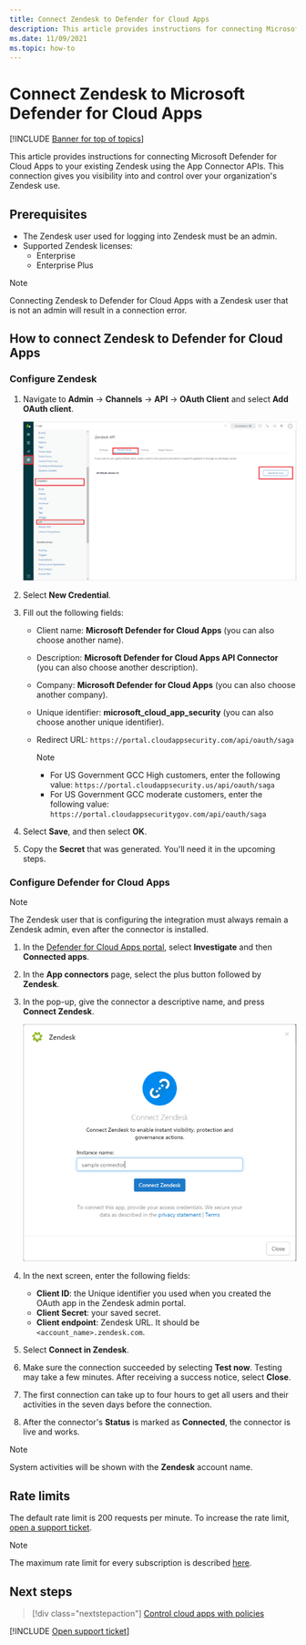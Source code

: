 ```yaml
---
title: Connect Zendesk to Defender for Cloud Apps 
description: This article provides instructions for connecting Microsoft Defender for Cloud Apps to your existing Zendesk using the App Connector APIs. 
ms.date: 11/09/2021
ms.topic: how-to
---
```

# Connect Zendesk to Microsoft Defender for Cloud Apps

[!INCLUDE [Banner for top of topics](includes/banner.md)]

This article provides instructions for connecting Microsoft Defender for Cloud Apps to your existing Zendesk using the App Connector APIs. This connection gives you visibility into and control over your organization's Zendesk use.

## Prerequisites

- The Zendesk user used for logging into Zendesk must be an admin.
- Supported Zendesk licenses:
  - Enterprise
  - Enterprise Plus

 >[!NOTE]
> Connecting Zendesk to Defender for Cloud Apps with a Zendesk user that is not an admin will result in a connection error.

## How to connect Zendesk to Defender for Cloud Apps

### Configure Zendesk

1. Navigate to **Admin** -> **Channels** -> **API** -> **OAuth Client** and select **Add OAuth client**.

    ![Zendesk API configuration.](media/zendesk-api-configuration.png)

1. Select **New Credential**.
1. Fill out the following fields:

    - Client name: **Microsoft Defender for Cloud Apps** (you can also choose another name).
    - Description: **Microsoft Defender for Cloud Apps API Connector** (you can also choose another description).
    - Company: **Microsoft Defender for Cloud Apps** (you can also choose another company).
    - Unique identifier: **microsoft_cloud_app_security** (you can also choose another unique identifier).
    - Redirect URL: `https://portal.cloudappsecurity.com/api/oauth/saga`

      > [!NOTE]
      >
      > - For US Government GCC High customers, enter the following value: `https://portal.cloudappsecurity.us/api/oauth/saga`
      > - For US Government GCC moderate customers, enter the following value: `https://portal.cloudappsecuritygov.com/api/oauth/saga`

1. Select **Save**, and then select **OK**.

1. Copy the **Secret** that was generated. You'll need it in the upcoming steps.

### Configure Defender for Cloud Apps

>[!NOTE]
>The Zendesk user that is configuring the integration must always remain a Zendesk admin, even after the connector is installed.

1. In the [Defender for Cloud Apps portal](https://portal.cloudappsecurity.com/), select **Investigate** and then **Connected apps**.

1. In the **App connectors** page, select the plus button followed by **Zendesk**.

1. In the pop-up, give the connector a descriptive name, and press **Connect Zendesk**.

    ![Connect Zendesk.](media/connect-zendesk.png)

1. In the next screen, enter the following fields:

    - **Client ID**: the Unique identifier you used when you created the OAuth app in the Zendesk admin portal.
    - **Client Secret**: your saved secret.
    - **Client endpoint**: Zendesk URL. It should be `<account_name>.zendesk.com`.

1. Select **Connect in Zendesk**.
1. Make sure the connection succeeded by selecting **Test now**. Testing may take a few minutes. After receiving a success notice, select **Close**.
1. The first connection can take up to four hours to get all users and their activities in the seven days before the connection.
1. After the connector's **Status** is marked as **Connected**, the connector is live and works.

>[!NOTE]
>System activities will be shown with the **Zendesk** account name.

## Rate limits

The default rate limit is 200 requests per minute. To increase the rate limit, [open a support ticket](support-and-ts.md).

>[!NOTE]
>The maximum rate limit for every subscription is described [here](https://developer.zendesk.com/api-reference/ticketing/account-configuration/usage_limits/#zendesk-support-plan-limits).

## Next steps

> [!div class="nextstepaction"]
> [Control cloud apps with policies](control-cloud-apps-with-policies.md)

[!INCLUDE [Open support ticket](includes/support.md)]
